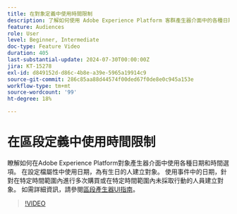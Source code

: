 ```yaml
---
title: 在對象定義中使用時間限制
description: 了解如何使用 Adobe Experience Platform 客群產生器介面中的各種日期和時間選項。
feature: Audiences
role: User
level: Beginner, Intermediate
doc-type: Feature Video
duration: 405
last-substantial-update: 2024-07-30T00:00:00Z
jira: KT-15278
exl-id: d849152d-d86c-4b8e-a39e-5965a19914c9
source-git-commit: 286c85aa88d44574f00ded67f0de8e0c945a153e
workflow-type: tm+mt
source-wordcount: '99'
ht-degree: 18%

---
```


# 在區段定義中使用時間限制

瞭解如何在Adobe Experience Platform對象產生器介面中使用各種日期和時間選項。 在設定檔屬性中使用日期，為有生日的人建立對象。 使用事件中的日期，針對在特定時間範圍內進行多次購買或在特定時間範圍內未採取行動的人員建立對象。 如需詳細資訊，請參閱[區段產生器UI指南](https://experienceleague.adobe.com/en/docs/experience-platform/segmentation/ui/segment-builder)。

>[!VIDEO](https://video.tv.adobe.com/v/3432259/?learn=on&enablevpops)
